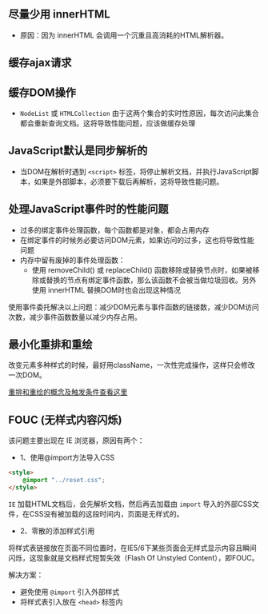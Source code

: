 ## 尽量少用 innerHTML
* 原因：因为 innerHTML 会调用一个沉重且高消耗的HTML解析器。

## 缓存ajax请求

## 缓存DOM操作
* `NodeList` 或 `HTMLCollection` 由于这两个集合的实时性原因，每次访问此集合都会重新查询文档。这将导致性能问题，应该做缓存处理

## JavaScript默认是同步解析的
* 当DOM在解析时遇到 `<script>` 标签，将停止解析文档，并执行JavaScript脚本，如果是外部脚本，必须要下载后再解析，这将导致性能问题。

## 处理JavaScript事件时的性能问题
* 过多的绑定事件处理函数，每个函数都是对象，都会占用内存
* 在绑定事件的时候务必要访问DOM元素，如果访问的过多，这也将导致性能问题
* 内存中留有废掉的事件处理函数：
    * 使用 removeChild() 或 replaceChild() 函数移除或替换节点时，如果被移除或替换的节点有绑定事件函数，那么该函数不会被当做垃圾回收。另外使用 innerHTML 替换DOM时也会出现这种情况

使用事件委托解决以上问题：减少DOM元素与事件函数的链接数，减少DOM访问次数，减少事件函数数量以减少内存占用。

## 最小化重排和重绘

改变元素多种样式的时候，最好用className，一次性完成操作，这样只会修改一次DOM。

[重排和重绘的概念及触发条件查看这里](/note/performance/reflow-repaint)

## FOUC (无样式内容闪烁)

该问题主要出现在 IE 浏览器，原因有两个：

* 1、使用@import方法导入CSS

```html
<style>
    @import "../reset.css";
</style>
```

`IE` 加载HTML文档后，会先解析文档，然后再去加载由 `import` 导入的外部CSS文件，在CSS没有被加载的这段时间内，页面是无样式的。

* 2、零散的添加样式引用

将样式表链接放在页面不同位置时，在IE5/6下某些页面会无样式显示内容且瞬间闪烁，这现象就是文档样式短暂失效（Flash Of Unstyled Content），即FOUC。

解决方案：

* 避免使用 `@import` 引入外部样式
* 将样式表引入放在 `<head>` 标签内

